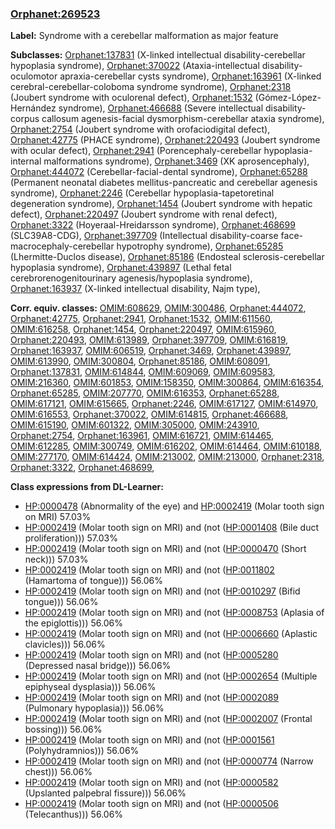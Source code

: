 
### [Orphanet:269523](http://www.orpha.net/ORDO/Orphanet_269523)
**Label:** Syndrome with a cerebellar malformation as major feature

**Subclasses:** [Orphanet:137831](http://www.orpha.net/ORDO/Orphanet_137831) (X-linked intellectual disability-cerebellar hypoplasia syndrome), [Orphanet:370022](http://www.orpha.net/ORDO/Orphanet_370022) (Ataxia-intellectual disability-oculomotor apraxia-cerebellar cysts syndrome), [Orphanet:163961](http://www.orpha.net/ORDO/Orphanet_163961) (X-linked cerebral-cerebellar-coloboma syndrome syndrome), [Orphanet:2318](http://www.orpha.net/ORDO/Orphanet_2318) (Joubert syndrome with oculorenal defect), [Orphanet:1532](http://www.orpha.net/ORDO/Orphanet_1532) (Gómez-López-Hernández syndrome), [Orphanet:466688](http://www.orpha.net/ORDO/Orphanet_466688) (Severe intellectual disability-corpus callosum agenesis-facial dysmorphism-cerebellar ataxia syndrome), [Orphanet:2754](http://www.orpha.net/ORDO/Orphanet_2754) (Joubert syndrome with orofaciodigital defect), [Orphanet:42775](http://www.orpha.net/ORDO/Orphanet_42775) (PHACE syndrome), [Orphanet:220493](http://www.orpha.net/ORDO/Orphanet_220493) (Joubert syndrome with ocular defect), [Orphanet:2941](http://www.orpha.net/ORDO/Orphanet_2941) (Porencephaly-cerebellar hypoplasia-internal malformations syndrome), [Orphanet:3469](http://www.orpha.net/ORDO/Orphanet_3469) (XK aprosencephaly), [Orphanet:444072](http://www.orpha.net/ORDO/Orphanet_444072) (Cerebellar-facial-dental syndrome), [Orphanet:65288](http://www.orpha.net/ORDO/Orphanet_65288) (Permanent neonatal diabetes mellitus-pancreatic and cerebellar agenesis syndrome), [Orphanet:2246](http://www.orpha.net/ORDO/Orphanet_2246) (Cerebellar hypoplasia-tapetoretinal degeneration syndrome), [Orphanet:1454](http://www.orpha.net/ORDO/Orphanet_1454) (Joubert syndrome with hepatic defect), [Orphanet:220497](http://www.orpha.net/ORDO/Orphanet_220497) (Joubert syndrome with renal defect), [Orphanet:3322](http://www.orpha.net/ORDO/Orphanet_3322) (Hoyeraal-Hreidarsson syndrome), [Orphanet:468699](http://www.orpha.net/ORDO/Orphanet_468699) (SLC39A8-CDG), [Orphanet:397709](http://www.orpha.net/ORDO/Orphanet_397709) (Intellectual disability-coarse face-macrocephaly-cerebellar hypotrophy syndrome), [Orphanet:65285](http://www.orpha.net/ORDO/Orphanet_65285) (Lhermitte-Duclos disease), [Orphanet:85186](http://www.orpha.net/ORDO/Orphanet_85186) (Endosteal sclerosis-cerebellar hypoplasia syndrome), [Orphanet:439897](http://www.orpha.net/ORDO/Orphanet_439897) (Lethal fetal cerebrorenogenitourinary agenesis/hypoplasia syndrome), [Orphanet:163937](http://www.orpha.net/ORDO/Orphanet_163937) (X-linked intellectual disability, Najm type), 

**Corr. equiv. classes:** [OMIM:608629](http://purl.obolibrary.org/obo/OMIM_608629), [OMIM:300486](http://purl.obolibrary.org/obo/OMIM_300486), [Orphanet:444072](http://www.orpha.net/ORDO/Orphanet_444072), [Orphanet:42775](http://www.orpha.net/ORDO/Orphanet_42775), [Orphanet:2941](http://www.orpha.net/ORDO/Orphanet_2941), [Orphanet:1532](http://www.orpha.net/ORDO/Orphanet_1532), [OMIM:611560](http://purl.obolibrary.org/obo/OMIM_611560), [OMIM:616258](http://purl.obolibrary.org/obo/OMIM_616258), [Orphanet:1454](http://www.orpha.net/ORDO/Orphanet_1454), [Orphanet:220497](http://www.orpha.net/ORDO/Orphanet_220497), [OMIM:615960](http://purl.obolibrary.org/obo/OMIM_615960), [Orphanet:220493](http://www.orpha.net/ORDO/Orphanet_220493), [OMIM:613989](http://purl.obolibrary.org/obo/OMIM_613989), [Orphanet:397709](http://www.orpha.net/ORDO/Orphanet_397709), [OMIM:616819](http://purl.obolibrary.org/obo/OMIM_616819), [Orphanet:163937](http://www.orpha.net/ORDO/Orphanet_163937), [OMIM:606519](http://purl.obolibrary.org/obo/OMIM_606519), [Orphanet:3469](http://www.orpha.net/ORDO/Orphanet_3469), [Orphanet:439897](http://www.orpha.net/ORDO/Orphanet_439897), [OMIM:613990](http://purl.obolibrary.org/obo/OMIM_613990), [OMIM:300804](http://purl.obolibrary.org/obo/OMIM_300804), [Orphanet:85186](http://www.orpha.net/ORDO/Orphanet_85186), [OMIM:608091](http://purl.obolibrary.org/obo/OMIM_608091), [Orphanet:137831](http://www.orpha.net/ORDO/Orphanet_137831), [OMIM:614844](http://purl.obolibrary.org/obo/OMIM_614844), [OMIM:609069](http://purl.obolibrary.org/obo/OMIM_609069), [OMIM:609583](http://purl.obolibrary.org/obo/OMIM_609583), [OMIM:216360](http://purl.obolibrary.org/obo/OMIM_216360), [OMIM:601853](http://purl.obolibrary.org/obo/OMIM_601853), [OMIM:158350](http://purl.obolibrary.org/obo/OMIM_158350), [OMIM:300864](http://purl.obolibrary.org/obo/OMIM_300864), [OMIM:616354](http://purl.obolibrary.org/obo/OMIM_616354), [Orphanet:65285](http://www.orpha.net/ORDO/Orphanet_65285), [OMIM:207770](http://purl.obolibrary.org/obo/OMIM_207770), [OMIM:616353](http://purl.obolibrary.org/obo/OMIM_616353), [Orphanet:65288](http://www.orpha.net/ORDO/Orphanet_65288), [OMIM:617121](http://purl.obolibrary.org/obo/OMIM_617121), [OMIM:615665](http://purl.obolibrary.org/obo/OMIM_615665), [Orphanet:2246](http://www.orpha.net/ORDO/Orphanet_2246), [OMIM:617127](http://purl.obolibrary.org/obo/OMIM_617127), [OMIM:614970](http://purl.obolibrary.org/obo/OMIM_614970), [OMIM:616553](http://purl.obolibrary.org/obo/OMIM_616553), [Orphanet:370022](http://www.orpha.net/ORDO/Orphanet_370022), [OMIM:614815](http://purl.obolibrary.org/obo/OMIM_614815), [Orphanet:466688](http://www.orpha.net/ORDO/Orphanet_466688), [OMIM:615190](http://purl.obolibrary.org/obo/OMIM_615190), [OMIM:601322](http://purl.obolibrary.org/obo/OMIM_601322), [OMIM:305000](http://purl.obolibrary.org/obo/OMIM_305000), [OMIM:243910](http://purl.obolibrary.org/obo/OMIM_243910), [Orphanet:2754](http://www.orpha.net/ORDO/Orphanet_2754), [Orphanet:163961](http://www.orpha.net/ORDO/Orphanet_163961), [OMIM:616721](http://purl.obolibrary.org/obo/OMIM_616721), [OMIM:614465](http://purl.obolibrary.org/obo/OMIM_614465), [OMIM:612285](http://purl.obolibrary.org/obo/OMIM_612285), [OMIM:300749](http://purl.obolibrary.org/obo/OMIM_300749), [OMIM:616202](http://purl.obolibrary.org/obo/OMIM_616202), [OMIM:614464](http://purl.obolibrary.org/obo/OMIM_614464), [OMIM:610188](http://purl.obolibrary.org/obo/OMIM_610188), [OMIM:277170](http://purl.obolibrary.org/obo/OMIM_277170), [OMIM:614424](http://purl.obolibrary.org/obo/OMIM_614424), [OMIM:213002](http://purl.obolibrary.org/obo/OMIM_213002), [OMIM:213000](http://purl.obolibrary.org/obo/OMIM_213000), [Orphanet:2318](http://www.orpha.net/ORDO/Orphanet_2318), [Orphanet:3322](http://www.orpha.net/ORDO/Orphanet_3322), [Orphanet:468699](http://www.orpha.net/ORDO/Orphanet_468699), 

**Class expressions from DL-Learner:**

- [HP:0000478](http://purl.obolibrary.org/obo/HP_0000478) (Abnormality of the eye) and [HP:0002419](http://purl.obolibrary.org/obo/HP_0002419) (Molar tooth sign on MRI) 57.03%
- [HP:0002419](http://purl.obolibrary.org/obo/HP_0002419) (Molar tooth sign on MRI) and (not ([HP:0001408](http://purl.obolibrary.org/obo/HP_0001408) (Bile duct proliferation))) 57.03%
- [HP:0002419](http://purl.obolibrary.org/obo/HP_0002419) (Molar tooth sign on MRI) and (not ([HP:0000470](http://purl.obolibrary.org/obo/HP_0000470) (Short neck))) 57.03%
- [HP:0002419](http://purl.obolibrary.org/obo/HP_0002419) (Molar tooth sign on MRI) and (not ([HP:0011802](http://purl.obolibrary.org/obo/HP_0011802) (Hamartoma of tongue))) 56.06%
- [HP:0002419](http://purl.obolibrary.org/obo/HP_0002419) (Molar tooth sign on MRI) and (not ([HP:0010297](http://purl.obolibrary.org/obo/HP_0010297) (Bifid tongue))) 56.06%
- [HP:0002419](http://purl.obolibrary.org/obo/HP_0002419) (Molar tooth sign on MRI) and (not ([HP:0008753](http://purl.obolibrary.org/obo/HP_0008753) (Aplasia of the epiglottis))) 56.06%
- [HP:0002419](http://purl.obolibrary.org/obo/HP_0002419) (Molar tooth sign on MRI) and (not ([HP:0006660](http://purl.obolibrary.org/obo/HP_0006660) (Aplastic clavicles))) 56.06%
- [HP:0002419](http://purl.obolibrary.org/obo/HP_0002419) (Molar tooth sign on MRI) and (not ([HP:0005280](http://purl.obolibrary.org/obo/HP_0005280) (Depressed nasal bridge))) 56.06%
- [HP:0002419](http://purl.obolibrary.org/obo/HP_0002419) (Molar tooth sign on MRI) and (not ([HP:0002654](http://purl.obolibrary.org/obo/HP_0002654) (Multiple epiphyseal dysplasia))) 56.06%
- [HP:0002419](http://purl.obolibrary.org/obo/HP_0002419) (Molar tooth sign on MRI) and (not ([HP:0002089](http://purl.obolibrary.org/obo/HP_0002089) (Pulmonary hypoplasia))) 56.06%
- [HP:0002419](http://purl.obolibrary.org/obo/HP_0002419) (Molar tooth sign on MRI) and (not ([HP:0002007](http://purl.obolibrary.org/obo/HP_0002007) (Frontal bossing))) 56.06%
- [HP:0002419](http://purl.obolibrary.org/obo/HP_0002419) (Molar tooth sign on MRI) and (not ([HP:0001561](http://purl.obolibrary.org/obo/HP_0001561) (Polyhydramnios))) 56.06%
- [HP:0002419](http://purl.obolibrary.org/obo/HP_0002419) (Molar tooth sign on MRI) and (not ([HP:0000774](http://purl.obolibrary.org/obo/HP_0000774) (Narrow chest))) 56.06%
- [HP:0002419](http://purl.obolibrary.org/obo/HP_0002419) (Molar tooth sign on MRI) and (not ([HP:0000582](http://purl.obolibrary.org/obo/HP_0000582) (Upslanted palpebral fissure))) 56.06%
- [HP:0002419](http://purl.obolibrary.org/obo/HP_0002419) (Molar tooth sign on MRI) and (not ([HP:0000506](http://purl.obolibrary.org/obo/HP_0000506) (Telecanthus))) 56.06%


